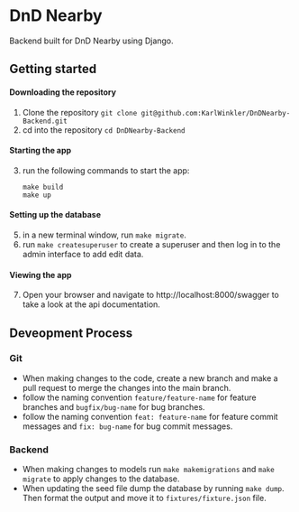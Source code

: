 # DnD Nearby

Backend built for DnD Nearby using Django.

## Getting started

#### Downloading the repository
1. Clone the repository `git clone git@github.com:KarlWinkler/DnDNearby-Backend.git`
2. cd into the repository `cd DnDNearby-Backend`

#### Starting the app
3. run the following commands to start the app:
    ```
    make build
    make up
    ```

#### Setting up the database
5. in a new terminal window, run `make migrate`.
6. run `make createsuperuser` to create a superuser and then log in to the admin interface to add edit data.

#### Viewing the app
7. Open your browser and navigate to http://localhost:8000/swagger to take a look at the api documentation.

## Deveopment Process
### Git
  - When making changes to the code, create a new branch and make a pull request to merge the changes into the main branch.
  - follow the naming convention `feature/feature-name` for feature branches and `bugfix/bug-name` for bug branches.
  - follow the naming convention `feat: feature-name` for feature commit messages and `fix: bug-name` for bug commit messages.
### Backend
  - When making changes to models run `make makemigrations` and `make migrate` to apply changes to the database.
  - When updating the seed file dump the database by running `make dump`. Then format the output and move it to `fixtures/fixture.json` file.
